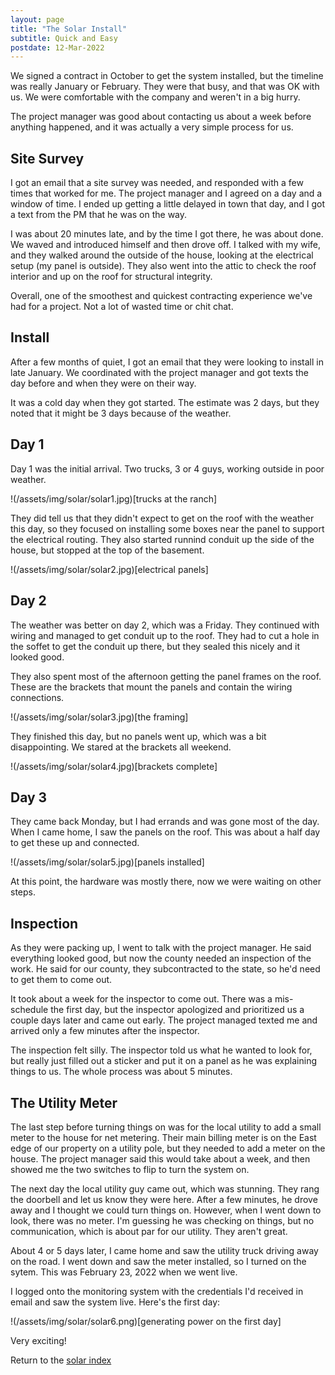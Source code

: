 ```yaml
---
layout: page
title: "The Solar Install"
subtitle: Quick and Easy
postdate: 12-Mar-2022
---
```


We signed a contract in October to get the system installed, but the timeline was really January or February. They were that busy, and that was OK with us. We were comfortable with the company and weren't in a big hurry.

The project manager was good about contacting us about a week before anything happened, and it was actually a very simple process for us.

## Site Survey

I got an email that a site survey was needed, and responded with a few times that worked for me. The project manager and I agreed on a day and a window of time. I ended up getting a little delayed in town that day, and I got a text from the PM that he was on the way. 

I was about 20 minutes late, and by the time I got there, he was about done. We waved and introduced himself and then drove off. I talked with my wife, and they walked around the outside of the house, looking at the electrical setup (my panel is outside). They also went into the attic to check the roof interior and up on the roof for structural integrity.

Overall, one of the smoothest and quickest contracting experience we've had for a project. Not a lot of wasted time or chit chat.

## Install

After a few months of quiet, I got an email that they were looking to install in late January. We coordinated with the project manager and got texts the day before and when they were on their way.

It was a cold day when they got started. The estimate was 2 days, but they noted that it might be 3 days because of the weather.

## Day 1

Day 1 was the initial arrival. Two trucks, 3 or 4 guys, working outside in poor weather. 

!(/assets/img/solar/solar1.jpg)[trucks at the ranch]

They did tell us that they didn't expect to get on the roof with the weather this day, so they focused on installing some boxes near the panel to support the electrical routing. They also started runnind conduit up the side of the house, but stopped at the top of the basement.

!(/assets/img/solar/solar2.jpg)[electrical panels]

## Day 2

The weather was better on day 2, which was a Friday. They continued with wiring and managed to get conduit up to the roof. They had to cut a hole in the soffet to get the conduit up there, but they sealed this nicely and it looked good.

They also spent most of the afternoon getting the panel frames on the roof. These are the brackets that mount the panels and contain the wiring connections.

!(/assets/img/solar/solar3.jpg)[the framing]

They finished this day, but no panels went up, which was a bit disappointing. We stared at the brackets all weekend.

!(/assets/img/solar/solar4.jpg)[brackets complete]

## Day 3

They came back Monday, but I had errands and was gone most of the day. When I came home, I saw the panels on the roof. This was about a half day to get these up and connected. 

!(/assets/img/solar/solar5.jpg)[panels installed]

At this point, the hardware was mostly there, now we were waiting on other steps.

## Inspection

As they were packing up, I went to talk with the project manager. He said everything looked good, but now the county needed an inspection of the work. He said for our county, they subcontracted to the state, so he'd need to get them to come out.

It took about a week for the inspector to come out. There was a mis-schedule the first day, but the inspector apologized and prioritized us a couple days later and came out early. The project managed texted me and arrived only a few minutes after the inspector.

The inspection felt silly. The inspector told us what he wanted to look for, but really just filled out a sticker and put it on a panel as he was explaining things to us. The whole process was about 5 minutes.

## The Utility Meter

The last step before turning things on was for the local utility to add a small meter to the house for net metering. Their main billing meter is on the East edge of our property on a utility pole, but they needed to add a meter on the house. The project manager said this would take about a week, and then showed me the two switches to flip to turn the system on.

The next day the local utility guy came out, which was stunning. They rang the doorbell and let us know they were here. After a few minutes, he drove away and I thought we could turn things on. However, when I went down to look, there was no meter. I'm guessing he was checking on things, but no communication, which is about par for our utility. They aren't great.

About 4 or 5 days later, I came home and saw the utility truck driving away on the road. I went down and saw the meter installed, so I turned on the sytem. This was February 23, 2022 when we went live.

I logged onto the monitoring system with the credentials I'd received in email and saw the system live. Here's the first day:

!(/assets/img/solar/solar6.png)[generating power on the first day]

Very exciting!

Return to the [solar index](/solar/solarindex)